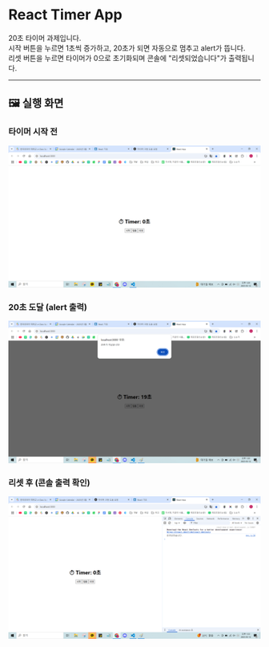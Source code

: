 # React Timer App

20초 타이머 과제입니다.  
시작 버튼을 누르면 1초씩 증가하고, 20초가 되면 자동으로 멈추고 alert가 뜹니다.  
리셋 버튼을 누르면 타이머가 0으로 초기화되며 콘솔에 "리셋되었습니다"가 출력됩니다.

---

## 🖼 실행 화면

###  타이머 시작 전
![리액트1](./images/리액트1.png)

###  20초 도달 (alert 출력)
![리액트2](./images/리액트2.png)

###  리셋 후 (콘솔 출력 확인)
![리액트3](./images/리액트3.png)
